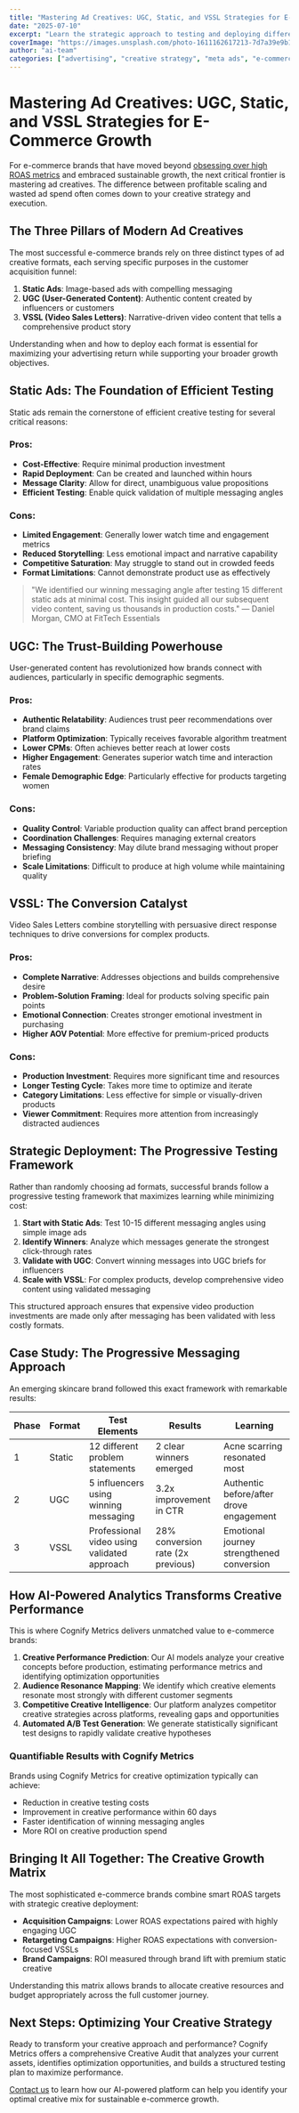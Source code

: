 ```yaml
---
title: "Mastering Ad Creatives: UGC, Static, and VSSL Strategies for E-Commerce Growth"
date: "2025-07-10"
excerpt: "Learn the strategic approach to testing and deploying different ad creative types to maximize e-commerce performance, building on smart ROAS strategies for sustainable growth."
coverImage: "https://images.unsplash.com/photo-1611162617213-7d7a39e9b1d7?ixlib=rb-4.0.3&auto=format&fit=crop&w=1600&h=800&q=80"
author: "ai-team"
categories: ["advertising", "creative strategy", "meta ads", "e-commerce"]
---
```


# Mastering Ad Creatives: UGC, Static, and VSSL Strategies for E-Commerce Growth

For e-commerce brands that have moved beyond [obsessing over high ROAS metrics](/blog/rethinking-roas-why-obsessing-over-high-returns-might-be-killing-your-growth) and embraced sustainable growth, the next critical frontier is mastering ad creatives. The difference between profitable scaling and wasted ad spend often comes down to your creative strategy and execution.

## The Three Pillars of Modern Ad Creatives

The most successful e-commerce brands rely on three distinct types of ad creative formats, each serving specific purposes in the customer acquisition funnel:

1. **Static Ads**: Image-based ads with compelling messaging
2. **UGC (User-Generated Content)**: Authentic content created by influencers or customers
3. **VSSL (Video Sales Letters)**: Narrative-driven video content that tells a comprehensive product story

Understanding when and how to deploy each format is essential for maximizing your advertising return while supporting your broader growth objectives.

## Static Ads: The Foundation of Efficient Testing

Static ads remain the cornerstone of efficient creative testing for several critical reasons:

### Pros:
- **Cost-Effective**: Require minimal production investment
- **Rapid Deployment**: Can be created and launched within hours
- **Message Clarity**: Allow for direct, unambiguous value propositions
- **Efficient Testing**: Enable quick validation of multiple messaging angles

### Cons:
- **Limited Engagement**: Generally lower watch time and engagement metrics
- **Reduced Storytelling**: Less emotional impact and narrative capability
- **Competitive Saturation**: May struggle to stand out in crowded feeds
- **Format Limitations**: Cannot demonstrate product use as effectively

> "We identified our winning messaging angle after testing 15 different static ads at minimal cost. This insight guided all our subsequent video content, saving us thousands in production costs." — Daniel Morgan, CMO at FitTech Essentials

## UGC: The Trust-Building Powerhouse

User-generated content has revolutionized how brands connect with audiences, particularly in specific demographic segments.

### Pros:
- **Authentic Relatability**: Audiences trust peer recommendations over brand claims
- **Platform Optimization**: Typically receives favorable algorithm treatment
- **Lower CPMs**: Often achieves better reach at lower costs
- **Higher Engagement**: Generates superior watch time and interaction rates
- **Female Demographic Edge**: Particularly effective for products targeting women

### Cons:
- **Quality Control**: Variable production quality can affect brand perception
- **Coordination Challenges**: Requires managing external creators
- **Messaging Consistency**: May dilute brand messaging without proper briefing
- **Scale Limitations**: Difficult to produce at high volume while maintaining quality

## VSSL: The Conversion Catalyst

Video Sales Letters combine storytelling with persuasive direct response techniques to drive conversions for complex products.

### Pros:
- **Complete Narrative**: Addresses objections and builds comprehensive desire
- **Problem-Solution Framing**: Ideal for products solving specific pain points
- **Emotional Connection**: Creates stronger emotional investment in purchasing
- **Higher AOV Potential**: More effective for premium-priced products

### Cons:
- **Production Investment**: Requires more significant time and resources
- **Longer Testing Cycle**: Takes more time to optimize and iterate
- **Category Limitations**: Less effective for simple or visually-driven products
- **Viewer Commitment**: Requires more attention from increasingly distracted audiences

## Strategic Deployment: The Progressive Testing Framework

Rather than randomly choosing ad formats, successful brands follow a progressive testing framework that maximizes learning while minimizing cost:

1. **Start with Static Ads**: Test 10-15 different messaging angles using simple image ads
2. **Identify Winners**: Analyze which messages generate the strongest click-through rates
3. **Validate with UGC**: Convert winning messages into UGC briefs for influencers
4. **Scale with VSSL**: For complex products, develop comprehensive video content using validated messaging

This structured approach ensures that expensive video production investments are made only after messaging has been validated with less costly formats.

## Case Study: The Progressive Messaging Approach

An emerging skincare brand followed this exact framework with remarkable results:

| Phase | Format | Test Elements | Results | Learning |
|-------|--------|--------------|---------|----------|
| 1 | Static | 12 different problem statements | 2 clear winners emerged | Acne scarring resonated most |
| 2 | UGC | 5 influencers using winning messaging | 3.2x improvement in CTR | Authentic before/after drove engagement |
| 3 | VSSL | Professional video using validated approach | 28% conversion rate (2x previous) | Emotional journey strengthened conversion |

## How AI-Powered Analytics Transforms Creative Performance

This is where Cognify Metrics delivers unmatched value to e-commerce brands:

1. **Creative Performance Prediction**: Our AI models analyze your creative concepts before production, estimating performance metrics and identifying optimization opportunities
2. **Audience Resonance Mapping**: We identify which creative elements resonate most strongly with different customer segments
3. **Competitive Creative Intelligence**: Our platform analyzes competitor creative strategies across platforms, revealing gaps and opportunities
4. **Automated A/B Test Generation**: We generate statistically significant test designs to rapidly validate creative hypotheses

### Quantifiable Results with Cognify Metrics

Brands using Cognify Metrics for creative optimization typically can achieve:

- Reduction in creative testing costs
- Improvement in creative performance within 60 days
- Faster identification of winning messaging angles
- More ROI on creative production spend

## Bringing It All Together: The Creative Growth Matrix

The most sophisticated e-commerce brands combine smart ROAS targets with strategic creative deployment:

- **Acquisition Campaigns**: Lower ROAS expectations paired with highly engaging UGC
- **Retargeting Campaigns**: Higher ROAS expectations with conversion-focused VSSLs
- **Brand Campaigns**: ROI measured through brand lift with premium static creative

Understanding this matrix allows brands to allocate creative resources and budget appropriately across the full customer journey.

## Next Steps: Optimizing Your Creative Strategy

Ready to transform your creative approach and performance? Cognify Metrics offers a comprehensive Creative Audit that analyzes your current assets, identifies optimization opportunities, and builds a structured testing plan to maximize performance.

[Contact us](/contact) to learn how our AI-powered platform can help you identify your optimal creative mix for sustainable e-commerce growth. 